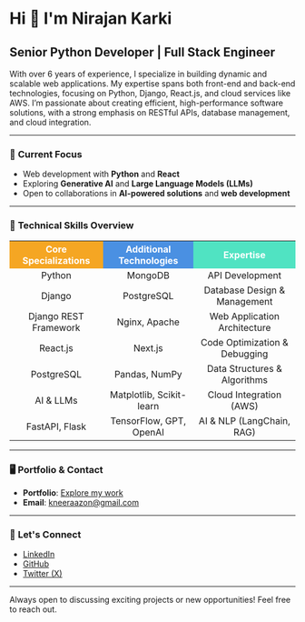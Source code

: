 # Hi 👋 I'm Nirajan Karki  
**Senior Python Developer | Full Stack Engineer**  
---

With over 6 years of experience, I specialize in building dynamic and scalable web applications. My expertise spans both front-end and back-end technologies, focusing on Python, Django, React.js, and cloud services like AWS. I’m passionate about creating efficient, high-performance software solutions, with a strong emphasis on RESTful APIs, database management, and cloud integration.

---

### 🚀 **Current Focus**

- Web development with **Python** and **React**
- Exploring **Generative AI** and **Large Language Models (LLMs)**
- Open to collaborations in **AI-powered solutions** and **web development**

---

### 🔧 **Technical Skills Overview**

<table style="width:100%; text-align:center;">
  <tr>
    <th style="background-color:#f5a623; color:#fff;">Core Specializations</th>
    <th style="background-color:#4a90e2; color:#fff;">Additional Technologies</th>
    <th style="background-color:#50e3c2; color:#fff;">Expertise</th>
  </tr>
  <tr>
    <td>Python</td>
    <td>MongoDB</td>
    <td>API Development</td>
  </tr>
  <tr>
    <td>Django</td>
    <td>PostgreSQL</td>
    <td>Database Design & Management</td>
  </tr>
  <tr>
    <td>Django REST Framework</td>
    <td>Nginx, Apache</td>
    <td>Web Application Architecture</td>
  </tr>
  <tr>
    <td>React.js</td>
    <td>Next.js</td>
    <td>Code Optimization & Debugging</td>
  </tr>
  <tr>
    <td>PostgreSQL</td>
    <td>Pandas, NumPy</td>
    <td>Data Structures & Algorithms</td>
  </tr>
  <tr>
    <td>AI & LLMs</td>
    <td>Matplotlib, Scikit-learn</td>
    <td>Cloud Integration (AWS)</td>
  </tr>
  <tr>
    <td>FastAPI, Flask</td>
    <td>TensorFlow, GPT, OpenAI</td>
    <td>AI & NLP (LangChain, RAG)</td>
  </tr>
</table>

---

### 🖥 **Portfolio & Contact**

- **Portfolio**: [Explore my work](http://kneeraazon.com)  
- **Email**: [kneeraazon@gmail.com](mailto:kneeraazon@gmail.com)

---

### 🤝 **Let's Connect**

- [LinkedIn](https://www.linkedin.com/in/kneeraazon)  
- [GitHub](https://github.com/kneeraazon404)  
- [Twitter (X)](https://www.x.com/kneeraazon)

---

Always open to discussing exciting projects or new opportunities! Feel free to reach out.
